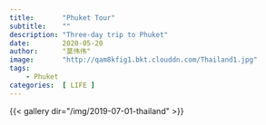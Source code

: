 ```yaml
---
title:       "Phuket Tour"
subtitle:    ""
description: "Three-day trip to Phuket"
date:        2020-05-20
author:      "莫伟伟"
image:       "http://qam8kfig1.bkt.clouddn.com/Thailand1.jpg"
tags:
    - Phuket
categories:  [ LIFE ]
---
```



{{< gallery dir="/img/2019-07-01-thailand" >}}
